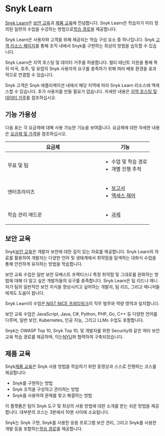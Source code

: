 # Snyk Learn

[Snyk Learn](https://learn.snyk.io)은 [보안 교육](./#security-education)과 [제품 교육](./#product-training)에 전념합니다. Snyk Learn은 학습자가 미리 정의된 일련의 수업을 수강하는 방법으로[학습 경로](https://learn.snyk.io/catalog/?format=learning\_path\&type=security-education)을 제공합니다.

Snyk Learn은 사용자와 고객을 위해 제공되는 학습 구성 요소 중 하나입니다. Snyk [고객 리소스 페이지](https://snyk.io/customer-resources/)를 통해 조직 내에서 Snyk를 구현하는 최상의 방법을 습득할 수 있습니다.

Snyk Learn은 지역 호스팅 및 데이터 거주를 허용합니다. 멀티 테넌트 지원을 통해 특히 미국, 호주, 및 유럽의 Snyk 사용자의 요구를 충족하기 위해 여러 배포 환경을 효과적으로 연결할 수 있습니다.

Snyk 고객은 Snyk 애플리케이션 내에서 해당 지역에 따라 Snyk Learn 리소스에 액세스할 수 있습니다. 추가 사용자를 만들 필요가 없습니다. 자세한 내용은 [지역 호스팅 및 데이터 거주](../../working-with-snyk/regional-hosting-and-data-residency.md)를 참조하십시오.

## 기능 가용성

다음 표는 각 요금제에 대해 사용 가능한 기능을 보여줍니다. 요금제에 대한 자세한 내용은 [요금제 및 가격](https://snyk.io/plans/)을 참조하십시오.

<table><thead><tr><th width="294">요금제</th><th>기능</th></tr></thead><tbody><tr><td>무료 및 팀</td><td><ul><li>수업 및 학습 경로</li><li>개별 진행 추적</li></ul></td></tr><tr><td>엔터프라이즈</td><td><ul><li><a href="snyk-learn-reports.md">보고서</a></li><li><a href="snyk-learn-access-controls.md">액세스 제어</a></li></ul></td></tr><tr><td>학습 관리 애드온</td><td><ul><li><a href="snyk-learn-assignments.md">과제</a></li></ul></td></tr></tbody></table>

## 보안 교육

Snyk[보안 교육](https://learn.snyk.io/catalog/?type=security-education)은 개발자 보안에 대한 깊이 있는 자료를 제공합니다. Snyk Learn의 자료를 활용하여 개발자는 다양한 언어 및 생태계에서 취약점을 탐색하는 대화식 수업을 통해 안전하게 유지하는 방법을 학습합니다.

보안 교육 수업은 일반 보안 모베스트 프랙티스나 특정 취약점 및 그대로를 완화하는 방법에 대해 더 알고 싶은 개발자들의 요구를 충족합니다. Snyk Learn은 팀 리드나 매니저가 팀의 일반적인 보안 지식을 향상시키고 싶어하는 개발자, 팀 리드, 그리고 매니저들에게도 도움이 됩니다.

Snyk Learn의 수업은[ NIST NICE 프레임워크](https://www.nist.gov/itl/applied-cybersecurity/nice)의 직무 범주와 역량 영역과 일치합니다.

보안 교육 수업은 JavaScript, Java, C#, Python, PHP, Go, C++ 등 다양한 언어를 다루며, 일반 보안, Kubernetes, 인공 지능, 그리고 LLMs 수업도 포함합니다.

Snyk는 OWASP Top 10, Snyk Top 10, 및 개발자를 위한 Security와 같은 여러 보안 교육 학습 경로를 제공하며, 이는[NYU](https://engineering.nyu.edu/academics/programs/cybersecurity-ms-online/nyu-cyber-fellows/badges/snyk)와 협력하여 구축되었습니다.

## 제품 교육

Snyk[제품 교육](https://learn.snyk.io/catalog/?type=product-training)은 Snyk 사용 방법을 학습하기 위한 동영상과 스스로 진행하는 코스를 제공합니다:

- Snyk를 구현하는 방법
- Snyk 조직을 구성하고 관리하는 방법
- Snyk를 사용하여 문제를 찾고 해결하는 방법

이 플랫폼은 팀이 Snyk 도구 및 최상의 사용 방법에 대한 소개를 받는 쉬운 방법을 제공합니다. 대부분의 코스는 3분에서 10분 사이에 소요됩니다.

Snyk는 Snyk 구현, Snyk를 사용한 응용 프로그램 보안 관리, 그리고 Snyk를 사용한 개발 등을 포함하는[학습 경로](https://learn.snyk.io/catalog/?type=product-training\&format=learning\_path)를 제공합니다.